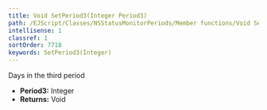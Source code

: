 ```yaml
---
title: Void SetPeriod3(Integer Period3)
path: /EJScript/Classes/NSStatusMonitorPeriods/Member functions/Void SetPeriod3(Integer p_0)
intellisense: 1
classref: 1
sortOrder: 7718
keywords: SetPeriod3(Integer)
---
```



Days in the third period



* **Period3:** Integer
* **Returns:** Void


